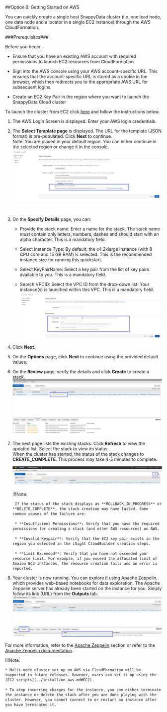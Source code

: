 <a id="getting-started-on-aws"></a>
##Option 6: Getting Started on AWS

You can quickly create a single host SnappyData cluster (i.e. one lead node, one data node and a locator in a single EC2 instance) through the AWS CloudFormation.

###Prerequisites###

Before you begin:

* Ensure that you have an existing AWS account with required permissions to launch EC2 resources from CloudFormation

* Sign into the AWS console using your AWS account-specific URL. This ensures that the account-specific URL is stored as a cookie in the browser, which then redirects you to the appropriate AWS URL for subsequent logins.

*  Create an EC2 Key Pair in the region where you want to launch the SnappyData Cloud cluster

To launch the cluster from EC2 click [here](https://console.aws.amazon.com/cloudformation/home#/stacks/new?templateURL=https://zeppelindemo.s3.amazonaws.com/quickstart/snappydata-quickstart.json) and follow the instructions below.

1. The AWS Login Screen is displayed. Enter your AWS login credentials. 
 
2. The **Select Template page** is displayed. The URL for the template (JSON format) is pre-populated. Click **Next** to continue.<br/>
<note> Note: You are placed in your default region. You can either continue in the selected region or change it in the console. </Note>
![STEP](../Images/cluster_selecttemplate.png)
<br>


3. On the **Specify Details** page, you can:<br>
    * Provide the stack name: Enter a name for the stack. The stack name must contain only letters, numbers, dashes and should start with an alpha character. This is a mandatory field.

	* Select Instance Type: By default, the c4.2xlarge instance (with 8 CPU core and 15 GB RAM) is selected. This is the recommended instance size for running this quickstart.

    * Select KeyPairName: Select a key pair from the list of key pairs available to you. This is a mandatory field.

    * Search VPCID: Select the VPC ID from the drop-down list. Your instance(s) is launched within this VPC. This is a mandatory field.<br> 
![Refresh](../Images/cluster_specifydetails.png)

4. Click **Next**. <br>

5. On the **Options** page, click **Next** to continue using the provided default values.<br>

6. On the **Review** page, verify the details and click **Create** to create a stack. <br>
![Create](../Images/cluster_createstack.png)</p>
<a id="Stack"></a>


7. The next page lists the existing stacks. Click **Refresh** to view the updated list. Select the stack to view its status.</br> When the cluster has started, the status of the stack changes to **CREATE_COMPLETE**. This process may take 4-5 minutes to complete.<br>

	![Refresh](../Images/cluster_refresh.png)
	<a id="Stack"></a>

    !!!Note:
    
		If the status of the stack displays as **ROLLBACK_IN_PROGRESS** or **DELETE_COMPLETE**, the stack creation may have failed. Some common causes of the failure are:

        * **Insufficient Permissions**: Verify that you have the required permissions for creating a stack (and other AWS resources) on AWS.

        * **Invalid Keypair**: Verify that the EC2 key pair exists in the region you selected in the iSight CloudBuilder creation steps.

        * **Limit Exceeded**: Verify that you have not exceeded your resource limit. For example, if you exceed the allocated limit of Amazon EC2 instances, the resource creation fails and an error is reported.

8. Your cluster is now running. You can explore it using Apache Zeppelin, which provides web-based notebooks for data exploration. The Apache Zeppelin server has already been started on the instance for you. Simply follow its link (URL) from the **Outputs** tab.<br>
	![Public IP](../Images/cluster_links.png)

For more information, refer to the [Apache Zeppelin](../../aqp_aws#LoggingZeppelin) section or refer to the [Apache Zeppelin documentation](http://zeppelin.apache.org/).


!!!Note: 

	* Multi-node cluster set up on AWS via CloudFormation will be supported in future releases. However, users can set it up using the [EC2 scripts](../install/on_aws.md#EC2).

	* To stop incurring charges for the instance, you can either terminate the instance or delete the stack after you are done playing with the cluster. However, you cannot connect to or restart an instance after you have terminated it.